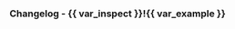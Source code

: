 ### Changelog - <span class ="FranklinBook-font">{{ var_inspect }}</span><span class="FranklinHeavy-font">!</span><span class="FranklinBook-font">{{ var_example }}</span>

